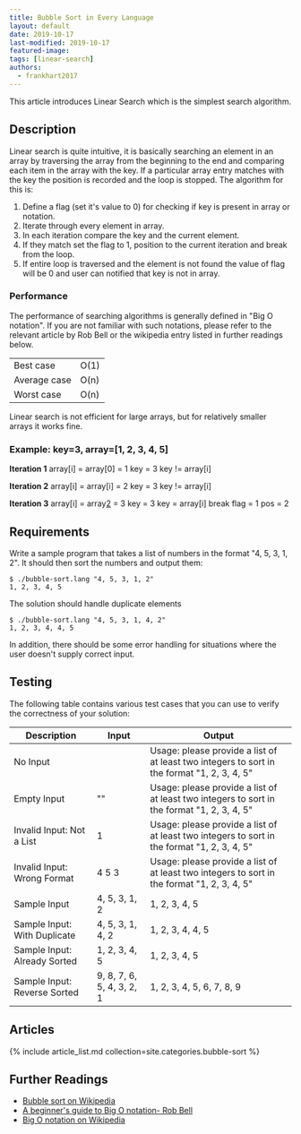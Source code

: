 ```yaml
---
title: Bubble Sort in Every Language
layout: default
date: 2019-10-17
last-modified: 2019-10-17
featured-image:
tags: [linear-search]
authors:
  - frankhart2017
---
```


This article introduces Linear Search which is the simplest search algorithm.

## Description

Linear search is quite intuitive, it is basically searching an element in an array by traversing the array from the beginning to the end and comparing each item in the array with the key. If a particular array entry matches with the key the position is recorded and the loop is stopped. The algorithm for this is:

1. Define a flag (set it's value to 0) for checking if key is present in array or notation.
2. Iterate through every element in array.
3. In each iteration compare the key and the current element.
4. If they match set the flag to 1, position to the current iteration and break from the loop.
5. If entire loop is traversed and the element is not found the value of flag will be 0 and user can notified that key is not in array.


### Performance

The performance of searching algorithms is generally defined in "Big O notation".
If you are not familiar with such notations, please refer to the relevant
article by Rob Bell or the wikipedia entry listed in further readings below.

| | |
|---|---|
| Best case | O(1) |
| Average case | O(n) |
| Worst case | O(n) |

Linear search is not efficient for large arrays, but for relatively smaller arrays it works fine.

### Example: key=3, array=[1, 2, 3, 4, 5]

<b>Iteration 1</b>
array[i] = array[0] = 1
key = 3
key != array[i]

<b>Iteration 2</b>
array[i] = array[i] = 2
key = 3
key != array[i]

<b>Iteration 3</b>
array[i] = array[2] = 3
key = 3
key = array[i]
break
flag = 1
pos = 2

## Requirements

Write a sample program that takes a list of numbers in the format "4, 5, 3, 1, 2".
It should then sort the numbers and output them:

```console
$ ./bubble-sort.lang "4, 5, 3, 1, 2"
1, 2, 3, 4, 5
```

The solution should handle duplicate elements

```console
$ ./bubble-sort.lang "4, 5, 3, 1, 4, 2"
1, 2, 3, 4, 4, 5
```

In addition, there should be some error handling for situations where the user
doesn't supply correct input.

## Testing

The following table contains various test cases that you can use to
verify the correctness of your solution:

| Description                  | Input | Output |
|------------------------------|-------|--------|
| No Input                     |       | Usage: please provide a list of at least two integers to sort in the format "1, 2, 3, 4, 5" |
| Empty Input                  | ""    | Usage: please provide a list of at least two integers to sort in the format "1, 2, 3, 4, 5" |
| Invalid Input: Not a List    | 1     | Usage: please provide a list of at least two integers to sort in the format "1, 2, 3, 4, 5" |
| Invalid Input: Wrong Format  | 4 5 3 | Usage: please provide a list of at least two integers to sort in the format "1, 2, 3, 4, 5" |
| Sample Input                 | 4, 5, 3, 1, 2             | 1, 2, 3, 4, 5             |
| Sample Input: With Duplicate | 4, 5, 3, 1, 4, 2          | 1, 2, 3, 4, 4, 5          |
| Sample Input: Already Sorted | 1, 2, 3, 4, 5             | 1, 2, 3, 4, 5             |
| Sample Input: Reverse Sorted | 9, 8, 7, 6, 5, 4, 3, 2, 1 | 1, 2, 3, 4, 5, 6, 7, 8, 9 |

## Articles

{% include article_list.md collection=site.categories.bubble-sort %}

## Further Readings

- [Bubble sort on Wikipedia][1]
- [A beginner's guide to Big O notation- Rob Bell][2]
- [Big O notation on Wikipedia][3]

[1]: https://en.wikipedia.org/wiki/Bubble_sort
[2]: https://rob-bell.net/2009/06/a-beginners-guide-to-big-o-notation/
[3]: https://en.wikipedia.org/wiki/Big_O_notation
